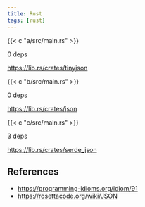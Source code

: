 ```yaml
---
title: Rust
tags: [rust]
---
```


{{< c "a/src/main.rs" >}}

0 deps

<https://lib.rs/crates/tinyjson>

{{< c "b/src/main.rs" >}}

0 deps

<https://lib.rs/crates/json>

{{< c "c/src/main.rs" >}}

3 deps

<https://lib.rs/crates/serde_json>

## References

- <https://programming-idioms.org/idiom/91>
- <https://rosettacode.org/wiki/JSON>
